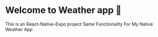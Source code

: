 # Welcome to Weather app 👋

This is an React-Native-Expo project
Same Functionality For My Native Weather App
